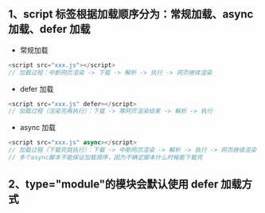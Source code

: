 ## 1、script 标签根据加载顺序分为：常规加载、async 加载、defer 加载

- 常规加载

```js
<script src="xxx.js"></script>
// 加载过程：中断网页渲染 -> 下载 -> 解析 -> 执行 -> 网页继续渲染
```

- defer 加载

```js
<script src="xxx.js" defer></script>
// 加载过程（渲染完再执行）：下载 -> 等网页渲染结束 -> 解析 -> 执行
```

- async 加载

```js
<script src="xxx.js" async></script>
// 加载过程（下载完就执行）：下载 -> 中断网页渲染 -> 解析 -> 执行 -> 网页继续渲染
// 多个async脚本不能保证加载顺序，因为不确定脚本什么时候能下载完
```

## 2、type="module"的模块会默认使用 defer 加载方式
